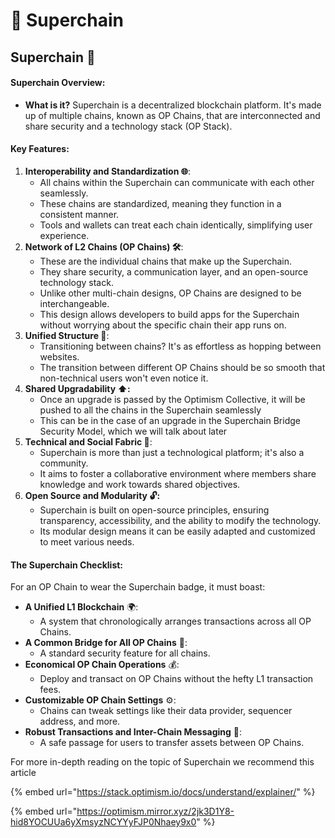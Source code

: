# 🌟 Superchain

## Superchain 🌟 <a href="#superchain" id="superchain"></a>

#### **Superchain Overview:** <a href="#superchain-overview" id="superchain-overview"></a>

* **What is it?** Superchain is a decentralized blockchain platform. It's made up of multiple chains, known as OP Chains, that are interconnected and share security and a technology stack (OP Stack).

#### **Key Features:** <a href="#key-features" id="key-features"></a>

1. **Interoperability and Standardization 🌐**:
   * All chains within the Superchain can communicate with each other seamlessly.
   * These chains are standardized, meaning they function in a consistent manner.
   * Tools and wallets can treat each chain identically, simplifying user experience.
2. **Network of L2 Chains (OP Chains) 🛠️**:
   * These are the individual chains that make up the Superchain.
   * They share security, a communication layer, and an open-source technology stack.
   * Unlike other multi-chain designs, OP Chains are designed to be interchangeable.
   * This design allows developers to build apps for the Superchain without worrying about the specific chain their app runs on.
3. **Unified Structure 🌉**:
   * Transitioning between chains? It's as effortless as hopping between websites.
   * The transition between different OP Chains should be so smooth that non-technical users won't even notice it.
4. **Shared Upgradability ⬆️:**
   * Once an upgrade is passed by the Optimism Collective, it will be pushed to all the chains in the Superchain seamlessly
   * This can be in the case of an upgrade in the Superchain Bridge Security Model, which we will talk about later
5. **Technical and Social Fabric 🤝**:
   * Superchain is more than just a technological platform; it's also a community.
   * It aims to foster a collaborative environment where members share knowledge and work towards shared objectives.
6. **Open Source and Modularity 🔓:**
   * Superchain is built on open-source principles, ensuring transparency, accessibility, and the ability to modify the technology.
   * Its modular design means it can be easily adapted and customized to meet various needs.

#### **The Superchain Checklist**: <a href="#the-superchain-checklist" id="the-superchain-checklist"></a>

For an OP Chain to wear the Superchain badge, it must boast:

* **A Unified L1 Blockchain** 🌍:
  * A system that chronologically arranges transactions across all OP Chains.
* **A Common Bridge for All OP Chains** 🌉:
  * A standard security feature for all chains.
* **Economical OP Chain Operations** 💰:
  * Deploy and transact on OP Chains without the hefty L1 transaction fees.
* **Customizable OP Chain Settings** ⚙️:
  * Chains can tweak settings like their data provider, sequencer address, and more.
* **Robust Transactions and Inter-Chain Messaging** 📩:
  * A safe passage for users to transfer assets between OP Chains.

For more in-depth reading on the topic of Superchain we recommend this article

{% embed url="https://stack.optimism.io/docs/understand/explainer/" %}

{% embed url="https://optimism.mirror.xyz/2jk3D1Y8-hid8YOCUUa6yXmsyzNCYYyFJP0Nhaey9x0" %}

